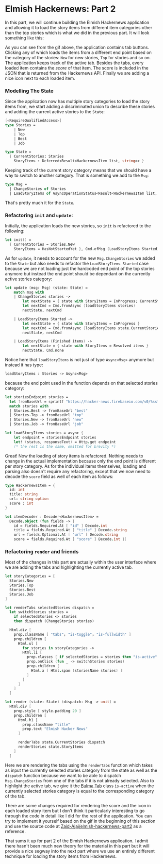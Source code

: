 # Elmish Hackernews: Part 2

In this part, we will continue building the Elmish Hackernews application and allowing it to load the story items from different item categories other than the top stories which is what we did in the previous part. It will look something like this:

<div style="width:100%">
  <div style="margin: 0 auto; width:60%;">
    <resolved-image source="/images/commands/elmish-hackernews-part2.gif" />
  </div>
</div>

As you can see from the gif above, the application contains tab buttons. Clicking any of which loads the items from a different end point based on the category of the stories: `New` for new stories, `Top` for stories and so on. The application keeps track of the active tab. Besides the tabs, every loaded item contains the *score* of that item. The score is included in the JSON that is returned from the Hackernews API. Finally we are adding a nice icon next to each loaded item.

### Modelling The State

Since the application now has multiple story categories to load the story items from, we start adding a discriminated union to describe these stories and adding the current active stories to the `State`:
```fsharp {highlight: [9]}
[<RequireQualifiedAccess>]
type Stories =
    | New
    | Top
    | Best
    | Job

type State =
  { CurrentStories: Stories
    StoryItems : Deferred<Result<HackernewsItem list, string>> }
```
Keeping track of the current story category means that we should have a way to switch to another category. That is something we add to the `Msg`:
```fsharp {highlight: [2]}
type Msg =
  | ChangeStories of Stories
  | LoadStoryItems of AsyncOperationStatus<Result<HackernewsItem list, string>>
```
That's pretty much it for the `State`.

### Refactoring `init` and `update`:

Initially, the application loads the new stories, so `init` is refactored to the following:
```fsharp {highlight: [2]}
let init() =
  { CurrentStories = Stories.New
    StoryItems = HasNotStartedYet }, Cmd.ofMsg (LoadStoryItems Started)
```
As for `update`, it needs to account for the new `Msg.ChangeStories` we added to the `State` but also needs to refactor the `LoadStoryItems Started` case because we are not loading just the hardcoded end point of the top stories anymore but instead the end point should be dependant on the currently active stories category:
```fsharp {highlight: [3,4,5,6, 10]}
let update (msg: Msg) (state: State) =
    match msg with
    | ChangeStories stories ->
        let nextState = { state with StoryItems = InProgress; CurrentStories = stories }
        let nextCmd = Cmd.fromAsync (loadStoryItems stories)
        nextState, nextCmd

    | LoadStoryItems Started ->
        let nextState = { state with StoryItems = InProgress }
        let nextCmd = Cmd.fromAsync (loadStoryItems state.CurrentStories)
        nextState, nextCmd

    | LoadStoryItems (Finished items) ->
        let nextState = { state with StoryItems = Resolved items }
        nextState, Cmd.none
```
Notice here that `loadStoryItems` is not just of type `Async<Msg>` anymore but instead it has type:
```fsharp
loadStoryItems : Stories -> Async<Msg>
```
because the end point used in the function depends on that selected stories category:
```fsharp {highlight: [10]}
let storiesEndpoint stories =
  let fromBaseUrl = sprintf "https://hacker-news.firebaseio.com/v0/%sstories.json"
  match stories with
  | Stories.Best -> fromBaseUrl "best"
  | Stories.Top -> fromBaseUrl "top"
  | Stories.New -> fromBaseUrl "new"
  | Stories.Job -> fromBaseUrl "job"

let loadStoryItems stories = async {
    let endpoint = storiesEndpoint stories
    let! (status, responseText) = Http.get endpoint
    (* the rest is the same, omitted for brevity *)
```
Great! Now the loading of story items is refactored. Nothing needs to change in the actual implementation because only the end point is different per story category. As for the individual items themselves, loading and parsing also doesn't require any refactoring, except that we now need to decode the `score` field as well of each item as follows:
```fsharp {highlight: [5, 13]}
type HackernewsItem = {
  id: int
  title: string
  url: string option
  score : int
}

let itemDecoder : Decoder<HackernewsItem> =
  Decode.object (fun fields -> {
    id = fields.Required.At [ "id" ] Decode.int
    title = fields.Required.At [ "title" ] Decode.string
    url = fields.Optional.At [ "url" ] Decode.string
    score = fields.Required.At [ "score" ] Decode.int })
```

### Refactoring `render` and friends

Most of the changes in this part are actually within the user interface where we are adding the tabs and highlighting the currently active tab.
```fsharp {highlight: ['8-27', 38]}
let storyCategories = [
  Stories.New
  Stories.Top
  Stories.Best
  Stories.Job
]

let renderTabs selectedStories dispatch =
  let switchStories stories =
    if selectedStories <> stories
    then dispatch (ChangeStories stories)

  Html.div [
    prop.className [ "tabs"; "is-toggle"; "is-fullwidth" ]
    prop.children [
      Html.ul [
        for stories in storyCategories ->
        Html.li [
          prop.classes [ if selectedStories = stories then "is-active" ]
          prop.onClick (fun _ -> switchStories stories)
          prop.children [
            Html.a [ Html.span (storiesName stories) ]
          ]
        ]
      ]
    ]
  ]

let render (state: State) (dispatch: Msg -> unit) =
  Html.div [
    prop.style [ style.padding 20 ]
    prop.children [
      Html.h1 [
        prop.className "title"
        prop.text "Elmish Hacker News"
      ]

      renderTabs state.CurrentStories dispatch
      renderStories state.StoryItems
    ]
  ]
```
Here we are rendering the tabs using the `renderTabs` function which takes as input the currently selected stories category from the state as well as the `dispatch` function because we want to be able to dispatch `Msg.ChangeStories` from one of the tabs if it is not already selected. Also to highlight the active tab, we give it the [Bulma Tab](https://bulma.io/documentation/components/tabs/) class `is-active` when the currently selected stories category is equal to the corresponding category of the tab.

There are some changes required for rendering the score and the icon in each loaded story item but I don't think it particularly interesting to go through the code in detail like I did for the rest of the application. You can try to implement it yourself based on the gif in the beginning of this section and use the source code at [Zaid-Ajaj/elmish-hackernews-part2](https://github.com/Zaid-Ajaj/elmish-hackernews-part2) as a reference.

That sums it up for part 2 of the Elmish Hackernews application. I admit there hasn't been much new theory for the material in this part but it will provide a nice segway into the next part where we use an entirely different technique for loading the story items from Hackernews.
